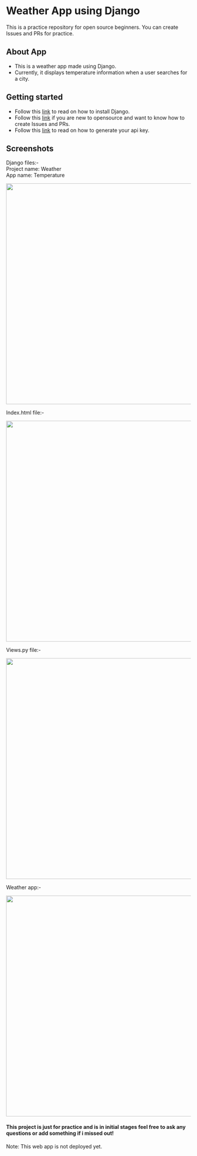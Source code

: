 # Weather App using Django

This is a practice repository for open source beginners. 
You can create Issues and PRs for practice.

## About App

- This is a weather app made using Django.
- Currently, it displays temperature information when a user searches for a city.

## Getting started

- Follow this [link](https://www.w3schools.com/django/django_getstarted.php) to read on how to install Django.
- Follow this [link](https://www.dataschool.io/how-to-contribute-on-github/) if you are new to opensource and want to know how to create Issues and PRs.
- Follow this [link](https://openweathermap.org/) to read on how to generate your api key.

## Screenshots

Django files:- \
Project name: Weather \
App name: Temperature 

<img src="https://user-images.githubusercontent.com/46615169/186302411-89f313b5-7516-4eca-b710-52da3783a3c7.JPG" width="600">


Index.html file:- 

<img src="https://user-images.githubusercontent.com/46615169/186302419-f8933508-4f95-46dd-99be-11833c95b838.JPG" width="600">


Views.py file:- 

<img src="https://user-images.githubusercontent.com/46615169/186302432-f9ce4dd7-1802-4b9f-803e-23c42f34c57f.JPG" width="600">


Weather app:- 
 
<img src="https://user-images.githubusercontent.com/46615169/186302402-edb6b55c-72d8-4d3c-929e-6f4019069611.JPG" width="600">


#### This project is just for practice and is in initial stages feel free to ask any questions or add something if i missed out!

Note: This web app is not deployed yet.
